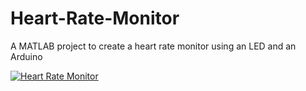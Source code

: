 # Heart-Rate-Monitor
A MATLAB project to create a heart rate monitor using an LED and an Arduino

[![Heart Rate Monitor](https://i.ytimg.com/vi/GZ0H1_ijjwY/maxresdefault.jpg)](https://www.youtube.com/watch?v=GZ0H1_ijjwY "Heart Rate Monitor")
